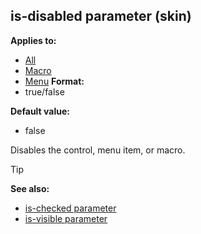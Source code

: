 ## is-disabled parameter (skin)


**Applies to:**
+   [All](/ref/skin/control.md) 
+   [Macro](/ref/skin/control/macro.md) 
+   [Menu](/ref/skin/control/menu.md) 
**Format:**
+   true/false

**Default value:**
+   false


Disables the control, menu item, or macro.

> [!TIP] 
> **See also:**
> +   [is-checked parameter](/ref/skin/param/is-checked.md) 
> +   [is-visible parameter](/ref/skin/param/is-visible.md) 
